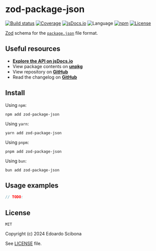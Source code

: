 # zod-package-json

[![Build status](https://img.shields.io/github/actions/workflow/status/velut/zod-package-json/main.yml?branch=main)](https://github.com/velut/zod-package-json/actions?query=workflow%3ACI)
[![Coverage](https://img.shields.io/codecov/c/gh/velut/zod-package-json)](https://codecov.io/gh/velut/zod-package-json)
[![jsDocs.io](https://img.shields.io/badge/jsDocs.io-reference-blue)](https://www.jsdocs.io/package/zod-package-json)
![Language](https://img.shields.io/github/languages/top/velut/zod-package-json)
[![npm](https://img.shields.io/npm/v/zod-package-json)](https://www.npmjs.com/package/zod-package-json)
[![License](https://img.shields.io/github/license/velut/zod-package-json)](https://github.com/velut/zod-package-json/blob/main/LICENSE)

[Zod](https://www.npmjs.com/package/zod) schema for the [`package.json`](https://docs.npmjs.com/cli/v10/configuring-npm/package-json/) file format.

## Useful resources

- [**Explore the API on jsDocs.io**](https://www.jsdocs.io/package/zod-package-json)
- View package contents on [**unpkg**](https://unpkg.com/zod-package-json/)
- View repository on [**GitHub**](https://github.com/velut/zod-package-json)
- Read the changelog on [**GitHub**](https://github.com/velut/zod-package-json/blob/main/CHANGELOG.md)

## Install

Using `npm`:

```
npm add zod-package-json
```

Using `yarn`:

```
yarn add zod-package-json
```

Using `pnpm`:

```
pnpm add zod-package-json
```

Using `bun`:

```
bun add zod-package-json
```


## Usage examples

```typescript
// TODO:
```

## License

```
MIT
```

Copyright (c) 2024 Edoardo Scibona

See [LICENSE](./LICENSE) file.
